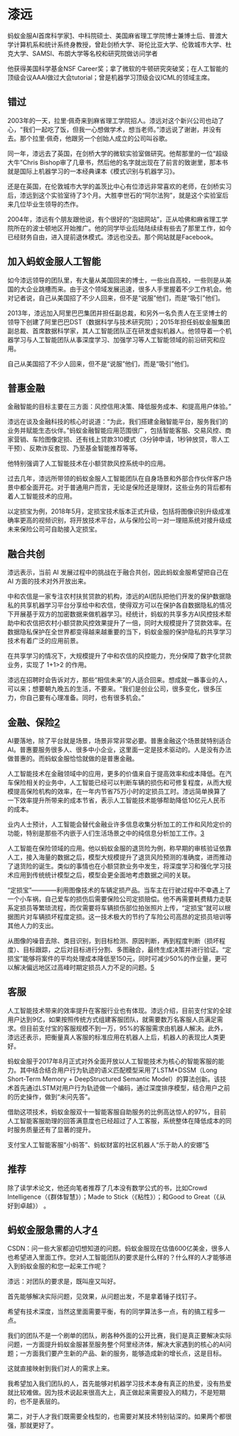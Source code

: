 # 漆远

蚂蚁金服AI首席科学家[1]、中科院硕士、美国麻省理工学院博士兼博士后、普渡大学计算机系和统计系终身教授，曾赴剑桥大学、哥伦比亚大学、伦敦城市大学、杜克大学、SAMSI、布朗大学等名校和研究院做访问学者

他获得美国科学基金NSF Career奖；拿了微软的牛顿研究突破奖；在人工智能的顶级会议AAAI做过大会tutorial；曾是机器学习顶级会议ICML的领域主席。

## 错过

2003年的一天，拉里·佩奇来到麻省理工学院招人。漆远对这个新兴公司也动了心，“我们一起吃了饭，但我一心想做学术，想当老师。”漆远说了谢谢，并没有去。那个拉里·佩奇，他跟另一个创始人成立的公司叫谷歌。

同一年，漆远去了英国，在剑桥大学的微软实验室做研究。他帮那里的一位“超级大牛”Chris Bishop审了几章书，然后他的名字就出现在了前言的致谢里，那本书就是国际上机器学习的一本经典课本《模式识别与机器学习》。

还是在英国，在伦敦城市大学的盖茨比中心有位漆远非常喜欢的老师，在剑桥实习后，漆远到这个实验室待了3个月。大胜李世石的“阿尔法狗”，就是这个实验室后来几位毕业生领导的杰作。

2004年，漆远有个朋友跟他说，有个很好的“泡妞网站”，正从哈佛和麻省理工学院所在的波士顿地区开始推广。他的同学毕业后陆陆续续有些去了那里工作，如今已经财务自由，进入提前退休模式。漆远也没去。那个网站就是Facebook。

## 加入蚂蚁金服人工智能

如今漆远领导的团队里，有大量从美国回来的博士，一些出自高校，一些则是从美国的大企业跳槽而来。由于这个领域发展迅速，很多人手里握着不少工作机会。他对记者说，自己从美国招了不少人回来，但不是“说服”他们，而是“吸引”他们。

2013年，漆远加入阿里巴巴集团并担任副总裁，和另外一名负责人在王坚博士的领导下创建了阿里巴巴DST（数据科学与技术研究院）；2015年担任蚂蚁金服集团副总裁、首席数据科学家，其人工智能团队正在研发虚拟机器人。他领导着一个机器学习与人工智能团队从事深度学习、加强学习等人工智能领域的前沿研究和应用。

自己从美国招了不少人回来，但不是“说服”他们，而是“吸引”他们。

## 普惠金融

金融智能的目标主要在三方面：风控信用决策、降低服务成本、和提高用户体验。”

漆远在谈及金融科技的核心时说道：“为此，我们搭建金融智能平台，服务我们的业务并赋能生态伙伴。”蚂蚁金融智能应用范围很广，包括智能客服、交易风控、商家营销、车险图像定损、还有线上贷款310模式（3分钟申请，1秒钟放贷，零人工干预）、反欺诈反套现、乃至基金智能推荐等等。

他特别强调了人工智能技术在小额贷款风控系统中的应用。

过去几年，漆远所带领的蚂蚁金服人工智能团队在自身场景和外部合作伙伴客户场景中都全面开花。对于普通用户而言，无论是保险还是理财，这些业务的背后都有着人工智能技术的应用。

以定损宝为例，2018年5月，定损宝技术版本正式升级，包括将图像识别升级成准确率更高的视频识别，将开放技术平台，从与保险公司一对一理赔系统对接升级成未来保险公司可自助接入定损宝。

## 融合共创

漆远表示，当前 AI 发展过程中的挑战在于融合共创，因此蚂蚁金服希望把自己在 AI 方面的技术对外开放出来。

中和农信是一家专注农村扶贫贷款的机构，漆远的AI团队把他们开发的保护数据隐私的共享机器学习平台分享给中和农信，使得双方可以在保护各自数据隐私的情况下开展基于双方的加密数据来做机器学习。经统计，蚂蚁的共享多方AI风控技术帮助中和农信把农村小额贷款风控效果提升了一倍，同时大规模提升了贷款效率。在数据隐私保护在全世界都变得越来越重要的当下，蚂蚁金服的保护隐私的共享学习技术有着广泛的应用前景。

在共享学习的情况下，大规模提升了中和农信的风控能力，充分保障了数字化贷款业务，实现了 1+1>2 的作用。

漆远在招聘时会告诉对方，那些“相信未来”的人适合回来。想成就一番事业的人，可以来；想要朝九晚五的生活，不要来。“我们是创业公司，很多变化，很多压力，你自己要有心理准备。同时，也有很多机会。”

## 金融、保险[2]

AI要落地，除了平台就是场景，场景非常非常必要。普惠金融这个场景就特别适合AI。普惠要服务很多人、很多中小企业，这里面一定是技术驱动的。人是没有办法做普惠的。而蚂蚁金服恰恰就做的是普惠金融。

人工智能技术在金融领域中的应用，更多的价值来自于提高效率和成本降低。在汽车保险相关的业务中，人工智能已经可以判断车辆的损伤和可修复程度，从而大规模提高保险机构的效率，在一年内节省75万小时的定损员工时。漆远简单换算了一下效率提升所带来的成本节省，表示人工智能技术能够帮助降低10亿元人民币的成本。

业内人士预计，人工智能会替代金融业许多信息收集分析加工的工作和风险定价的功能，特别是那些不内嵌于人们生活场景之中的纯信息分析加工工作。[3]

人工智能在保险领域的应用。他以蚂蚁金服的退货险为例，称早期的审核验证依靠人工，接入海量的数据之后，模型大规模提升了退货风险预测的准确度，进而推动了退货险的诞生。类似的事情也在小额贷款业务中发生，将深度学习和强化学习技术应用到传统统计模型之后，模型会更全面地考虑数据之间的关联。

“定损宝”————利用图像技术的车辆定损产品。当车主在行驶过程中不幸遇上了一个小车祸，自己爱车的损伤后需要保险公司定损赔偿。他不再需要耗费精力走联系定损员等繁琐流程，而仅需要将车辆损伤部位拍张照片上传，“定损宝”就可以根据图片对车辆损坏程度定损。这一技术极大的节约了车险公司高昂的定损员培训等其他人力的支出。

从图像的噪音去除、类目识别，到目标检测、原因判断，再到程度判断（损坏程度）、目标跟踪，之后对目标进行分割、多图融合，最终生成决策并进行验证。“定损宝”能够将案件的平均处理成本降低至150元，同时可减少50%的作业量，更可以解决偏远地区过高峰时期定损员人力不足的问题。[5]

## 客服

人工智能技术带来的效率提升在客服行业也有体现。漆远介绍，目前支付宝的全球用户达到9亿，如果按照传统方式组建客服团队，就需要数万名客服人员满足需求。但目前支付宝的客服规模不到一万，95%的客服需求由机器人解决。此外，漆远还表示，把衡量真人客服的标准应用在机器人上后，机器人的表现比人类更好。

蚂蚁金服于2017年8月正式对外全面开放以人工智能技术为核心的智能客服的能力。其中结合结合用户行为轨迹的语义匹配模型采用了LSTM+DSSM（Long Short-Term Memory + DeepStructured Semantic Model）的算法创新。该技术首先通过LSTM对用户行为轨迹做一个编码，通过深度排序模型，结合用户之前的历史操作，做到“未问先答”。

借助这项技术，蚂蚁金服双十一智能客服自助服务的比例高达惊人的97%，目前人工智能客服助理的回答满意度也已经超过了人工客服，系统整体在降低成本的同时服务质量还有了显著的提升。

支付宝人工智能客服“小蚂答”、蚂蚁财富的社区机器人“乐于助人的安娜”[5]

## 推荐


除了读学术论文，他还向笔者推荐了几本没有数学公式的书，比如Crowd Intelligence（《群体智慧》）；Made to Stick（《粘性》）；和Good to Great（《从好到卓越》） 。

## 蚂蚁金服急需的人才[4]

CSDN：问一些大家都迫切想知道的问题。蚂蚁金服现在估值600亿美金，很多人也希望进入里面工作。您对人工智能团队的要求是什么样的？什么样的人才能够进入到蚂蚁金服的和您一起来工作呢？

漆远：对团队的要求是，既叫座又叫好。

首先能够解决实际问题，见效果，从问题出发，不是拿着锤子找钉子。

希望有技术深度，当然这里面需要平衡，有的同学算法多一点，有的搞工程多一点。

我们的团队不是一个刷单的团队，刷各种外面的公开比赛，我们是真正要解决实际问题，一方面提升蚂蚁金服甚至服务整个阿里经济体，解决大家遇到的核心的AI问题；一方面我们要产生新的产品、新的服务，能够造成新的增长点，这是目标。

这就直接映射到我们对人的需求上来。

我希望加入我们团队的人，首先能够对机器学习技术本身有真正的热爱，没有热爱就比较难做。因为技术说起来很高大上，真正做起来需要投入的精力，不是短期的，也不是表层的。

第二，对于人才我们既需要全栈型的，也需要对某技术特别钻深的。如果两个都很强，那就更好了。

[1]: https://tech.antfin.com/community/articles/144
[2]: http://www.fortunechina.com/ztjj/c/2018-11/30/content_320739.htm
[3]: http://www.iwshang.com/articledetail/252117
[4]: https://cloud.tencent.com/developer/article/1111954
[5]: https://posts.careerengine.us/p/5aa35373b50d5f700921cc43
